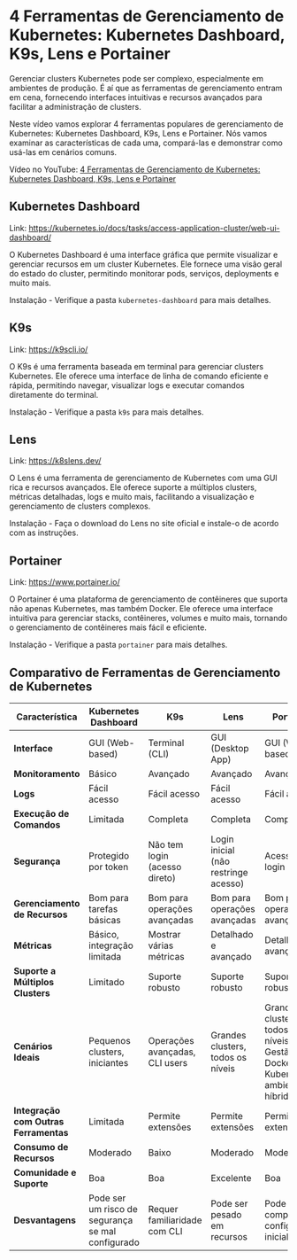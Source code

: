 # 4 Ferramentas de Gerenciamento de Kubernetes: Kubernetes Dashboard, K9s, Lens e Portainer

Gerenciar clusters Kubernetes pode ser complexo, especialmente em ambientes de produção. É aí que as ferramentas de gerenciamento entram em cena, fornecendo interfaces intuitivas e recursos avançados para facilitar a administração de clusters.

Neste vídeo vamos explorar 4 ferramentas populares de gerenciamento de Kubernetes: Kubernetes Dashboard, K9s, Lens e Portainer. Nós vamos examinar as características de cada uma, compará-las e demonstrar como usá-las em cenários comuns.

Vídeo no YouTube: [4 Ferramentas de Gerenciamento de Kubernetes: Kubernetes Dashboard, K9s, Lens e Portainer](https://www.youtube.com/watch?v=3vQ2f9pJ5Zk)

## Kubernetes Dashboard

Link: https://kubernetes.io/docs/tasks/access-application-cluster/web-ui-dashboard/

O Kubernetes Dashboard é uma interface gráfica que permite visualizar e gerenciar recursos em um cluster Kubernetes. Ele fornece uma visão geral do estado do cluster, permitindo monitorar pods, serviços, deployments e muito mais.

Instalação - Verifique a pasta `kubernetes-dashboard` para mais detalhes.

## K9s

Link: https://k9scli.io/

O K9s é uma ferramenta baseada em terminal para gerenciar clusters Kubernetes. Ele oferece uma interface de linha de comando eficiente e rápida, permitindo navegar, visualizar logs e executar comandos diretamente do terminal.

Instalação - Verifique a pasta `k9s` para mais detalhes.

## Lens

Link: https://k8slens.dev/

O Lens é uma ferramenta de gerenciamento de Kubernetes com uma GUI rica e recursos avançados. Ele oferece suporte a múltiplos clusters, métricas detalhadas, logs e muito mais, facilitando a visualização e gerenciamento de clusters complexos.

Instalação - Faça o download do Lens no site oficial e instale-o de acordo com as instruções.

## Portainer

Link: https://www.portainer.io/

O Portainer é uma plataforma de gerenciamento de contêineres que suporta não apenas Kubernetes, mas também Docker. Ele oferece uma interface intuitiva para gerenciar stacks, contêineres, volumes e muito mais, tornando o gerenciamento de contêineres mais fácil e eficiente.

Instalação - Verifique a pasta `portainer` para mais detalhes.


## Comparativo de Ferramentas de Gerenciamento de Kubernetes

| Característica                   | Kubernetes Dashboard    | K9s                       | Lens                      | Portainer                |
|----------------------------------|-------------------------|---------------------------|---------------------------|--------------------------|
| **Interface**                    | GUI (Web-based)         | Terminal (CLI)            | GUI (Desktop App)         | GUI (Web-based)          |
| **Monitoramento**                | Básico                  | Avançado                  | Avançado                  | Avançado                 |
| **Logs**                         | Fácil acesso            | Fácil acesso              | Fácil acesso              | Fácil acesso             |
| **Execução de Comandos**         | Limitada                | Completa                  | Completa                  | Completa                 |
| **Segurança**                    | Protegido por token | Não tem login (acesso direto) | Login inicial (não restringe acesso)     | Acesso via login  |
| **Gerenciamento de Recursos**    | Bom para tarefas básicas | Bom para operações avançadas | Bom para operações avançadas | Bom para operações avançadas |
| **Métricas**                     | Básico, integração limitada | Mostrar várias métricas | Detalhado e avançado      | Detalhado e avançado     |
| **Suporte a Múltiplos Clusters** | Limitado                | Suporte robusto           | Suporte robusto           | Suporte robusto          |
| **Cenários Ideais**              | Pequenos clusters, iniciantes | Operações avançadas, CLI users | Grandes clusters, todos os níveis | Grandes clusters, todos os níveis, Gestão de Docker e Kubernetes, ambientes híbridos |
| **Integração com Outras Ferramentas** | Limitada                | Permite extensões                      | Permite extensões                      | Permite extensões                     |
| **Consumo de Recursos**          | Moderado                | Baixo                     | Moderado                  | Moderado                 |
| **Comunidade e Suporte**         | Boa                     | Boa                       | Excelente                 | Boa                      |
| **Desvantagens**                 | Pode ser um risco de segurança se mal configurado | Requer familiaridade com CLI | Pode ser pesado em recursos | Pode complicar a configuração inicial |

